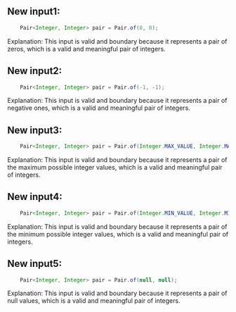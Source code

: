 ## New input1:
```java
    Pair<Integer, Integer> pair = Pair.of(0, 0);
```
Explanation: This input is valid and boundary because it represents a pair of zeros, which is a valid and meaningful pair of integers.

## New input2:
```java
    Pair<Integer, Integer> pair = Pair.of(-1, -1);
```
Explanation: This input is valid and boundary because it represents a pair of negative ones, which is a valid and meaningful pair of integers.

## New input3:
```java
    Pair<Integer, Integer> pair = Pair.of(Integer.MAX_VALUE, Integer.MAX_VALUE);
```
Explanation: This input is valid and boundary because it represents a pair of the maximum possible integer values, which is a valid and meaningful pair of integers.

## New input4:
```java
    Pair<Integer, Integer> pair = Pair.of(Integer.MIN_VALUE, Integer.MIN_VALUE);
```
Explanation: This input is valid and boundary because it represents a pair of the minimum possible integer values, which is a valid and meaningful pair of integers.

## New input5:
```java
    Pair<Integer, Integer> pair = Pair.of(null, null);
```
Explanation: This input is valid and boundary because it represents a pair of null values, which is a valid and meaningful pair of integers.
